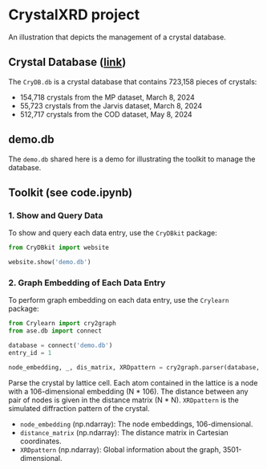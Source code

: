 
# CrystalXRD project

An illustration that depicts the management of a crystal database.

## Crystal Database ([link](https://huggingface.co/datasets/caobin/CrystalXRD))

The `CryDB.db` is a crystal database that contains 723,158 pieces of crystals:
- 154,718 crystals from the MP dataset, March 8, 2024
- 55,723 crystals from the Jarvis dataset, March 8, 2024
- 512,717 crystals from the COD dataset, May 8, 2024

## demo.db

The `demo.db` shared here is a demo for illustrating the toolkit to manage the database.

## Toolkit (see code.ipynb)

### 1. Show and Query Data

To show and query each data entry, use the `CryDBkit` package:


```python
from CryDBkit import website

website.show('demo.db')
```

### 2. Graph Embedding of Each Data Entry

To perform graph embedding on each data entry, use the `Crylearn` package:


```python
from Crylearn import cry2graph
from ase.db import connect

database = connect('demo.db')
entry_id = 1

node_embedding, _, dis_matrix, XRDpattern = cry2graph.parser(database, entry_id).get(model='Simulation')
```

Parse the crystal by lattice cell. Each atom contained in the lattice is a node with a 106-dimensional embedding (N * 106). The distance between any pair of nodes is given in the distance matrix (N * N). `XRDpattern` is the simulated diffraction pattern of the crystal.

- `node_embedding` (np.ndarray): The node embeddings, 106-dimensional.
- `distance_matrix` (np.ndarray): The distance matrix in Cartesian coordinates.
- `XRDpattern` (np.ndarray): Global information about the graph, 3501-dimensional.
